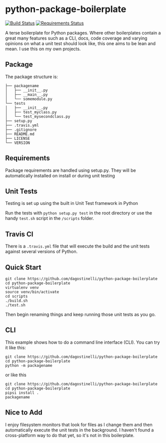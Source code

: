python-package-boilerplate
==========================

[![Build Status](https://travis-ci.org/dagostinelli/python-package-boilerplate.png?branch=master)](https://travis-ci.org/dagostinelli/python-package-boilerplate)
[![Requirements Status](https://requires.io/github/dagostinelli/python-package-boilerplate/requirements.svg?branch=master)](https://requires.io/github/dagostinelli/python-package-boilerplate/requirements/?branch=master)

A terse boilerplate for Python packages.  Where other boilerplates contain a great many features such as a CLI, docs, code coverage and varying opinions on what a unit test should look like, this one aims to be lean and mean.  I use this on my own projects.

## Package

The package structure is:

```
├── packagename
│   ├── __init__.py
│   ├── __main__.py
│   └── somemodule.py
└── tests
│   ├── __init__.py
│   ├── test_myclass.py
│   └── test_mysecondclass.py
├── setup.py
├── .travis.yml
├── .gitignore
├── README.md
├── LICENSE
└── VERSION
```

## Requirements

Package requirements are handled using setup.py. They will be automatically installed on install or during unit testing

## Unit Tests

Testing is set up using the built in Unit Test framework in Python

Run the tests with `python setup.py test` in the root directory or use the handy `test.sh` script in the `/scripts` folder.

## Travis CI

There is a `.travis.yml` file that will execute the build and the unit tests against several versions of Python.

## Quick Start

```
git clone https://github.com/dagostinelli/python-package-boilerplate
cd python-package-boilerplate
virtualenv venv
source venv/bin/activate
cd scripts
./build.sh
./test.sh
```

Then begin renaming things and keep running those unit tests as you go.

## CLI

This example shows how to do a command line interface (CLI).  You can try it like this:

```
git clone https://github.com/dagostinelli/python-package-boilerplate
cd python-package-boilerplate
python -m packagename
```

or like this

```
git clone https://github.com/dagostinelli/python-package-boilerplate
cd python-package-boilerplate
pipsi install .
packagename
```

## Nice to Add

I enjoy filesystem monitors that look for files as I change them and then automatically execute the unit tests in the background.  I haven't found a cross-platform way to do that yet, so it's not in this boilerplate.
